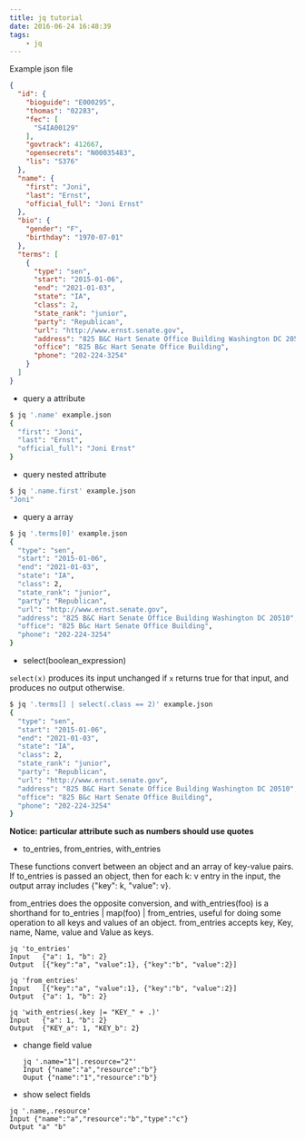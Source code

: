 ```yaml
---
title: jq tutorial
date: 2016-06-24 16:48:39
tags:
    - jq
---
```

Example json file
```json
{
  "id": {
    "bioguide": "E000295",
    "thomas": "02283",
    "fec": [
      "S4IA00129"
    ],
    "govtrack": 412667,
    "opensecrets": "N00035483",
    "lis": "S376"
  },
  "name": {
    "first": "Joni",
    "last": "Ernst",
    "official_full": "Joni Ernst"
  },
  "bio": {
    "gender": "F",
    "birthday": "1970-07-01"
  },
  "terms": [
    {
      "type": "sen",
      "start": "2015-01-06",
      "end": "2021-01-03",
      "state": "IA",
      "class": 2,
      "state_rank": "junior",
      "party": "Republican",
      "url": "http://www.ernst.senate.gov",
      "address": "825 B&C Hart Senate Office Building Washington DC 20510",
      "office": "825 B&c Hart Senate Office Building",
      "phone": "202-224-3254"
    }
  ]
}
```


+ query a attribute
```bash
$ jq '.name' example.json
{
  "first": "Joni",
  "last": "Ernst",
  "official_full": "Joni Ernst"
}
```
+ query nested attribute
```bash
$ jq '.name.first' example.json
"Joni"
```

+ query a array
```bash
$ jq '.terms[0]' example.json
{
  "type": "sen",
  "start": "2015-01-06",
  "end": "2021-01-03",
  "state": "IA",
  "class": 2,
  "state_rank": "junior",
  "party": "Republican",
  "url": "http://www.ernst.senate.gov",
  "address": "825 B&C Hart Senate Office Building Washington DC 20510",
  "office": "825 B&c Hart Senate Office Building",
  "phone": "202-224-3254"
}
```

+ select(boolean_expression)

`select(x)` produces its input unchanged if `x` returns true for that input, and produces no output otherwise.

```bash
$ jq '.terms[] | select(.class == 2)' example.json
{
  "type": "sen",
  "start": "2015-01-06",
  "end": "2021-01-03",
  "state": "IA",
  "class": 2,
  "state_rank": "junior",
  "party": "Republican",
  "url": "http://www.ernst.senate.gov",
  "address": "825 B&C Hart Senate Office Building Washington DC 20510",
  "office": "825 B&c Hart Senate Office Building",
  "phone": "202-224-3254"
}
```
**Notice: particular attribute such as numbers should use quotes**
+ to_entries, from_entries, with_entries

These functions convert between an object and an array of key-value pairs. If to_entries is passed an object, then for each k: v entry in the input, the output array includes {"key": k, "value": v}.

from_entries does the opposite conversion, and with_entries(foo) is a shorthand for to_entries | map(foo) | from_entries, useful for doing some operation to all keys and values of an object. from_entries accepts key, Key, name, Name, value and Value as keys.

```
jq 'to_entries'
Input	{"a": 1, "b": 2}
Output	[{"key":"a", "value":1}, {"key":"b", "value":2}]

jq 'from_entries'
Input	[{"key":"a", "value":1}, {"key":"b", "value":2}]
Output	{"a": 1, "b": 2}

jq 'with_entries(.key |= "KEY_" + .)'
Input	{"a": 1, "b": 2}
Output	{"KEY_a": 1, "KEY_b": 2}
```
+ change field value

  ```
  jq '.name="1"|.resource="2"'
  Input {"name":"a","resource":"b"}
  Ouput {"name":"1","resource":"b"}
  ```
+ show select fields

```
jq '.name,.resource'
Input {"name":"a","resource":"b","type":"c"}
Output "a" "b"
```